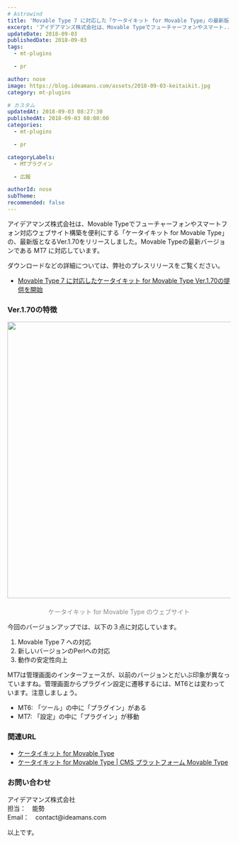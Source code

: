 ```yaml
---
# Astrowind
title: 'Movable Type 7 に対応した「ケータイキット for Movable Type」の最新版 Ver.1.70をリリースしました。'
excerpt: 'アイデアマンズ株式会社は、Movable Typeでフューチャーフォンやスマート...'
updateDate: 2018-09-03
publishedDate: 2018-09-03
tags: 
  - mt-plugins

  - pr

author: nose
image: https://blog.ideamans.com/assets/2018-09-03-keitaikit.jpg
category: mt-plugins

# カスタム
updatedAt: 2018-09-03 08:27:30
publishedAt: 2018-09-03 08:00:00
categories: 
  - mt-plugins

  - pr

categoryLabels: 
  - MTプラグイン

  - 広報

authorId: nose
subTheme: 
recommended: false
---
```


<p>アイデアマンズ株式会社は、Movable Typeでフューチャーフォンやスマートフォン対応ウェブサイト構築を便利にする「ケータイキット for Movable Type」の、最新版となるVer.1.70をリリースしました。Movable Typeの最新バージョンである MT7 に対応しています。</p>
<p>ダウンロードなどの詳細については、弊社のプレスリリースをご覧ください。</p>
<ul><li><a href="https://www.ideamans.com/release/20180831/" target="_blank">Movable Type 7 に対応したケータイキット for Movable Type Ver.1.70の提供を開始</a></li></ul>
<h3>Ver.1.70の特徴</h3>
<p><img alt="2018-09-03-keitaikit.jpg" src="https://blog.ideamans.com/assets/2018-09-03-keitaikit.jpg" width="1280" height="623" class="mt-image-center" style="text-align: center; display: block; margin: 0 auto 20px;"></p>
<p style="text-align: center;"><span style="color: #888888;">ケータイキット for Movable Type のウェブサイト</span></p>
<p>今回のバージョンアップでは、以下の３点に対応しています。</p>
<ol><li>Movable Type 7 への対応</li><li>新しいバージョンのPerlへの対応</li><li>動作の安定性向上</li></ol>
<p>MT7は管理画面のインターフェースが、以前のバージョンとだいぶ印象が異なっていますね。管理画面からプラグイン設定に遷移するには、MT6とは変わっています。注意しましょう。</p>
<ul><li>MT6: 「ツール」の中に「プラグイン」がある</li><li>MT7: 「設定」の中に「プラグイン」が移動</li></ul>
<h3>関連URL</h3>
<ul><li><a href="https://www.keitaikit.jp/" target="_blank"><span>ケータイキット for Movable Type</span></a></li><li><a href="https://www.sixapart.jp/movabletype/solutions/keitaikit.html" target="_blank"><span><span>ケータイキット for Movable Type | CMS プラットフォーム Movable Type</span></span></a></li></ul>
<h3>お問い合わせ</h3>
<p>アイデアマンズ株式会社<br>担当：　能勢<br>Email：　contact@ideamans.com</p>
<p> </p>
<p>以上です。</p>
